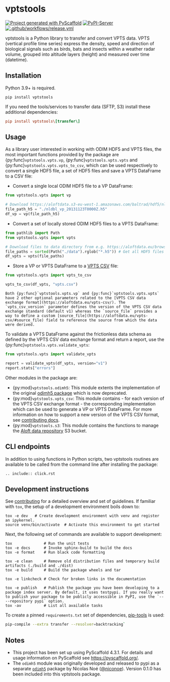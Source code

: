 # vptstools

[![Project generated with PyScaffold](https://img.shields.io/badge/-PyScaffold-005CA0?logo=pyscaffold)](https://pyscaffold.org/)
[![PyPI-Server](https://img.shields.io/pypi/v/vptstools.svg)](https://pypi.org/project/vptstools/)
[![.github/workflows/release.yml](https://github.com/enram/vptstools/actions/workflows/release.yml/badge.svg)](https://github.com/enram/vptstools/actions/workflows/release.yml)

vptstools is a Python library to transfer and convert VPTS data. VPTS (vertical profile time series) express the density, speed and direction of biological signals such as birds, bats and insects within a weather radar volume, grouped into altitude layers (height) and measured over time (datetime).

## Installation

Python 3.9+ is required.

```
pip install vptstools
```

If you need the tools/services to transfer data (SFTP, S3) install these additional dependencies:

```ini
pip install vptstools\[transfer\]
```

## Usage

As a library user interested in working with ODIM HDF5 and VPTS files, the most important functions provided by the package are {py:func}`vptstools.vpts.vp`, {py:func}`vptstools.vpts.vpts` and {py:func}`vptstools.vpts.vpts_to_csv`, which can be used respectively to convert a single HDF5 file, a set of HDF5 files and save a VPTS DataFrame to a CSV file:

- Convert a single local ODIM HDF5 file to a VP DataFrame:

```python
from vptstools.vpts import vp

# Download https://aloftdata.s3-eu-west-1.amazonaws.com/baltrad/hdf5/nldbl/2013/11/23/nldbl_vp_20131123T0000Z.h5
file_path_h5 = "./nldbl_vp_20131123T0000Z.h5"
df_vp = vp(file_path_h5)
```

- Convert a set of locally stored ODIM HDF5 files to a VPTS DataFrame:

```python
from pathlib import Path
from vptstools.vpts import vpts

# Download files to data directory from e.g. https://aloftdata.eu/browse/?prefix=baltrad/hdf5/nldbl/2013/11/23/
file_paths = sorted(Path("./data").rglob("*.h5")) # Get all HDF5 files within the data directory
df_vpts = vpts(file_paths)
```

- Store a VP or VPTS DataFrame to a [VPTS CSV](https://aloftdata.eu/vpts-csv/) file:

```python
from vptstools.vpts import vpts_to_csv

vpts_to_csv(df_vpts, "vpts.csv")
```

```{note} 
Both {py:func}`vptstools.vpts.vp` and {py:func}`vptstools.vpts.vpts` have 2 other optional parameters related to the [VPTS CSV data exchange format](https://aloftdata.eu/vpts-csv/). The `vpts_csv_version` parameter defines the version of the VPTS CSV data exchange standard (default v1) whereas the `source_file` provides a way to define a custom [source_file](https://aloftdata.eu/vpts-csv/#source_file) field to reference the source from which the data were derived. 
```

To validate a VPTS DataFrame against the frictionless data schema as defined by the VPTS CSV data exchange format and return a report, use the {py:func}`vptstools.vpts.validate_vpts`:

```python
from vptstools.vpts import validate_vpts

report = validate_vpts(df_vpts, version="v1")
report.stats["errors"]
```

Other modules in the package are:

- {py:mod}`vptstools.odimh5`: This module extents the implementation of the original [odimh5 package](https://pypi.org/project/odimh5/) which is now deprecated.
- {py:mod}`vptstools.vpts_csv`: This module contains - for each version of the VPTS CSV exchange format - the corresponding implementation which can be used to generate a VP or VPTS DataFrame. For more information on how to support a new version of the VPTS CSV format, see [contributing docs](#new-vptscsv-version). 
- {py:mod}`vptstools.s3`: This module contains the functions to manage the [Aloft data repository](https://aloftdata.eu/browse/) S3 bucket.

## CLI endpoints

In addition to using functions in Python scripts, two vptstools routines are available to be called from the command line after installing the package:

```{eval-rst}
.. include:: click.rst
```

## Development instructions

See [contributing](docs/contributing.md) for a detailed overview and set of guidelines. If familiar with `tox`, the setup of a development environment boils down to:

```shell
tox -e dev   # Create development environment with venv and register an ipykernel. 
source venv/bin/activate  # Activate this environment to get started
```

Next, the following set of commands are available to support development:

```shell
tox              # Run the unit tests
tox -e docs      # Invoke sphinx-build to build the docs
tox -e format    # Run black code formatting

tox -e clean     # Remove old distribution files and temporary build artifacts (./build and ./dist)
tox -e build     # Build the package wheels and tar

tox -e linkcheck # Check for broken links in the documentation

tox -e publish   # Publish the package you have been developing to a package index server. By default, it uses testpypi. If you really want to publish your package to be publicly accessible in PyPI, use the `-- --repository pypi` option.
tox -av          # List all available tasks
```

To create a pinned `requirements.txt` set of dependencies, [pip-tools](https://github.com/jazzband/pip-tools) is used:

```bash
pip-compile --extra transfer --resolver=backtracking`
```

<!-- pyscaffold-notes -->

## Notes

- This project has been set up using PyScaffold 4.3.1. For details and usage information on PyScaffold see https://pyscaffold.org/.
- The `odimh5` module was originally developed and released to pypi as a separate [`odimh5`](https://pypi.org/project/odimh5/) package by Nicolas Noé ([@niconoe](https://github.com/niconoe)). Version 0.1.0 has been included into this vptstools package.
